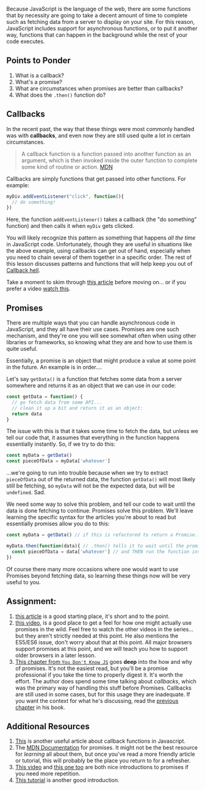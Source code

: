
Because JavaScript is the language of the web, there are some functions that by necessity are going to take a decent amount of time to complete such as fetching data from a server to display on your site.  For this reason, JavaScript includes support for asynchronous functions, or to put it another way, functions that can happen in the background while the rest of your code executes.

## Points to Ponder
1. What is a callback?
1. What's a promise?
1. What are circumstances when promises are better than callbacks?
1. What does the `.then()` function do?

## Callbacks
In the recent past, the way that these things were most commonly handled was with __callbacks__, and even now they are still used quite a lot in certain circumstances.

> A callback function is a function passed into another function as an argument, which is then invoked inside the outer function to complete some kind of routine or action. [MDN](https://developer.mozilla.org/en-US/docs/Glossary/Callback_function)

Callbacks are simply functions that get passed into other functions. For example:
```javascript
myDiv.addEventListener("click", function(){
  // do something!
})
```
Here, the function `addEventListener()` takes a callback (the "do something" function) and then calls it when `myDiv` gets clicked.

You will likely recognize this pattern as something that happens _all the time_ in JavaScript code.  Unfortunately, though they are useful in situations like the above example, using callbacks can get out of hand, especially when you need to chain several of them together in a specific order.  The rest of this lesson discusses patterns and functions that will help keep you out of [Callback hell](http://callbackhell.com/).

Take a moment to skim through [this article](https://github.com/maxogden/art-of-node#callbacks) before moving on... or if you prefer a video [watch this](https://www.youtube.com/watch?v=QRq2zMHlBz4).

## Promises
There are multiple ways that you can handle asynchronous code in JavaScript, and they all have their use cases.  Promises are one such mechanism, and they're one you will see somewhat often when using other libraries or frameworks, so knowing what they are and how to use them is quite useful.

Essentially, a promise is an object that might produce a value at some point in the future.  An example is in order....

Let's say `getData()` is a function that fetches some data from a server somewhere and returns it as an object that we can use in our code:

```javascript
const getData = function() {
  // go fetch data from some API...
  // clean it up a bit and return it as an object:
  return data
}
```

The issue with this is that it takes some time to fetch the data, but unless we tell our code that, it assumes that everything in the function happens essentially instantly.  So, if we try to do this:

```javascript
const myData = getData()
const pieceOfData = myData['whatever']
```
...we're going to run into trouble because when we try to extract `pieceOfData` out of the returned data, the function `getData()` will most likely still be fetching, so `myData` will not be the expected data, but will be `undefined`.  Sad.

We need some way to solve this problem, and tell our code to wait until the data is done fetching to continue.  Promises solve this problem.  We'll leave learning the specific syntax for the articles you're about to read but essentially promises allow you do to this:

```javascript
const myData = getData() // if this is refactored to return a Promise...

myData.then(function(data){ // .then() tells it to wait until the promise is resolved
  const pieceOfData = data['whatever'] // and THEN run the function inside
})
```

Of course there many more occasions where one would want to use Promises beyond fetching data, so learning these things now will be very useful to you.

## Assignment:
1. [this article](https://davidwalsh.name/promises) is a good starting place, it's short and to the point.
1. [this video](https://www.youtube.com/watch?v=2d7s3spWAzo), is a good place to get a feel for how one might actually use promises in the wild. Feel free to watch the other videos in the series... but they aren't strictly needed at this point.  He also mentions the ES5/ES6 issue, don't worry about that at this point.  All major browsers support promises at this point, and we will teach you how to support older browsers in a later lesson.
1. [This chapter from `You Don't Know JS`](https://github.com/getify/You-Dont-Know-JS/blob/master/async%20%26%20performance/ch3.md) goes __deep__ into the how and why of promises.  It's not the easiest read, but you'll be a promise professional if you take the time to properly digest it. It's worth the effort.  The author does spend some time talking about _callbacks_, which was the primary way of handling this stuff before Promises.  Callbacks are still used in some cases, but for this usage they are inadequate.  If you want the context for what he's discussing, read the [previous chapter](https://github.com/getify/You-Dont-Know-JS/blob/master/async%20%26%20performance/ch2.md) in his book.

## Additional Resources
1. [This](https://www.sitepoint.com/demystifying-javascript-closures-callbacks-iifes/) is another useful article about callback functions in Javascript.
1. The [MDN Documentation](https://developer.mozilla.org/en-US/docs/Web/JavaScript/Reference/Global_Objects/Promise) for promises.  It might not be the best resource for _learning_ all about them, but once you've read a more friendly article or tutorial, this will probably be the place you return to for a refresher.
1. [This video](https://www.youtube.com/watch?v=vQ3MoXnKfuQ) and [this one too](https://www.youtube.com/watch?v=yswb4SkDoj0) are both nice introductions to promises if you need more repetition.
2. [This tutorial](https://scotch.io/tutorials/javascript-promises-for-dummies) is another good introduction.